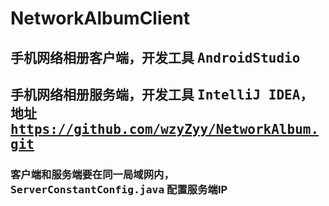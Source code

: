 # NetworkAlbumClient
## 手机网络相册客户端，开发工具 <kbd>AndroidStudio</kbd>
## 手机网络相册服务端，开发工具 <kbd>IntelliJ IDEA</kbd>，地址 <kbd>https://github.com/wzyZyy/NetworkAlbum.git</kbd>
### 客户端和服务端要在同一局域网内，<kbd>ServerConstantConfig.java</kbd> 配置服务端IP
